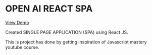 # OPEN AI REACT SPA 

<a href="https://pujohnsust.github.io/open-ai/" target="_blank">View Demo </a>

Created SINGLE PAGE APPLICATION (SPA) using React JS. 


This is project has done by getting inspiration of Javascript mastery youtube course. 

